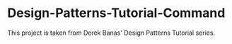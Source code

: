 # Design-Patterns-Tutorial-Command
This project is taken from Derek Banas' Design Patterns Tutorial series.
